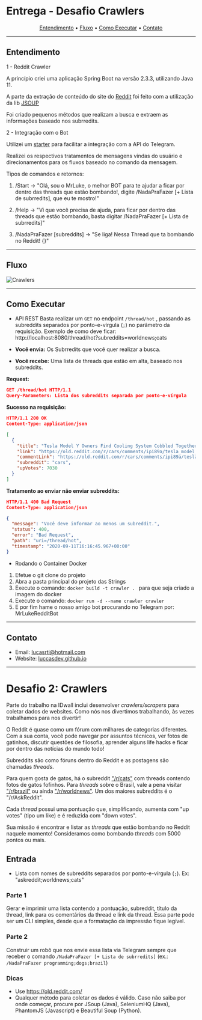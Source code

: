 # Entrega - Desafio Crawlers

<p align="center">
  <a href="#entendimento">Entendimento</a> •
  <a href="#fluxo">Fluxo</a> •
  <a href="#como-executar">Como Executar</a> •
  <a href="#contato">Contato</a>
</p>

---

## Entendimento

1 - Reddit Crawler

A princípio criei uma aplicação Spring Boot na versão 2.3.3, utilizando Java 11.

A parte da extração de conteúdo do site do [Reddit](https://old.reddit.com) foi feito com a utilização da lib [JSOUP](https://jsoup.org/)

Foi criado pequenos métodos que realizam a busca e extraem as informações baseado nos subrredits.

2 - Integração com o Bot

Utilizei um [starter](https://github.com/xabgesagtx/telegram-spring-boot-starter) para facilitar a integração com a API do Telegram.

Realizei os respectivos tratamentos de mensagens vindas do usuário e direcionamentos para os fluxos baseado no comando da mensagem.

Tipos de comandos e retornos:
1. /Start -> "Olá, sou o MrLuke, o melhor BOT para te ajudar a ficar por dentro das threads que estão bombando!, digite /NadaPraFazer [+ Lista de subrredits], que eu te mostro!"

2. /Help -> "Vi que você precisa de ajuda, para ficar por dentro das threads que estão bombando, basta digitar /NadaPraFazer [+ Lista de subrredits]"

3. /NadaPraFazer [subreddits] -> "Se liga! Nessa Thread que ta bombando no Reddit! {}"

---

## Fluxo

![Crawlers](https://i.imgur.com/v42tQb1.png)

---

## Como Executar

- API REST
Basta realizar um `GET` no endpoint `/thread/hot` , passando as subreddits separados por ponto-e-vírgula (`;`) no parâmetro da requisição.
Exemplo de como deve ficar: http://localhost:8080/thread/hot?subreddits=worldnews;cats

- **Você envia:**  Os Subrredits que você quer realizar a busca.
- **Você recebe:** Uma lista de threads que estão em alta, baseado nos subreddits.


**Request:**
```json
GET /thread/hot HTTP/1.1
Query-Parameters: Lista dos subreddits separada por ponto-e-vírgula
```

**Sucesso na requisição:**
```json
HTTP/1.1 200 OK
Content-Type: application/json

[
  {
    "title": "Tesla Model Y Owners Find Cooling System Cobbled Together With Home Depot-Grade Fake Wood",
    "link": "https://old.reddit.com/r/cars/comments/ipi89a/tesla_model_y_owners_find_cooling_system_cobbled/",
    "commentLink": "https://old.reddit.com/r/cars/comments/ipi89a/tesla_model_y_owners_find_cooling_system_cobbled/",
    "subreddit": "cars",
    "upVotes": 7030
  }
]
```
**Tratamento ao enviar não enviar subreddits:**
```json
HTTP/1.1 400 Bad Request
Content-Type: application/json

{
  "message": "Você deve informar ao menos um subreddit.",
  "status": 400,
  "error": "Bad Request",
  "path": "uri=/thread/hot",
  "timestamp": "2020-09-11T16:16:45.967+00:00"
}
``` 
- Rodando o Container Docker
1. Efetue o git clone do projeto
2. Abra a pasta princípal do projeto das Strings
3. Execute o comando: ```docker build -t crawler . ``` para que seja criado a imagem do docker
4. Execute o comando: ```docker run -d --name crawler crawler ```
5. E por fim hame o nosso amigo bot procurando no Telegram por: MrLukeRedditBot

---

## Contato
- Email: lucasrti@hotmail.com
- Website: [luccasdev.github.io](https://luccasdev.github.io/)

---

# Desafio 2: Crawlers

Parte do trabalho na IDwall inclui desenvolver *crawlers/scrapers* para coletar dados de websites.
Como nós nos divertimos trabalhando, às vezes trabalhamos para nos divertir!

O Reddit é quase como um fórum com milhares de categorias diferentes. Com a sua conta, você pode navegar por assuntos técnicos, ver fotos de gatinhos, discutir questões de filosofia, aprender alguns life hacks e ficar por dentro das notícias do mundo todo!

Subreddits são como fóruns dentro do Reddit e as postagens são chamadas *threads*.

Para quem gosta de gatos, há o subreddit ["/r/cats"](https://www.reddit.com/r/cats) com threads contendo fotos de gatos fofinhos.
Para *threads* sobre o Brasil, vale a pena visitar ["/r/brazil"](https://www.reddit.com/r/brazil) ou ainda ["/r/worldnews"](https://www.reddit.com/r/worldnews/).
Um dos maiores subreddits é o "/r/AskReddit".

Cada *thread* possui uma pontuação que, simplificando, aumenta com "up votes" (tipo um like) e é reduzida com "down votes".

Sua missão é encontrar e listar as *threads* que estão bombando no Reddit naquele momento!
Consideramos como bombando *threads* com 5000 pontos ou mais.

## Entrada
- Lista com nomes de subreddits separados por ponto-e-vírgula (`;`). Ex: "askreddit;worldnews;cats"

### Parte 1
Gerar e imprimir uma lista contendo a pontuação, subreddit, título da thread, link para os comentários da thread e link da thread.
Essa parte pode ser um CLI simples, desde que a formatação da impressão fique legível.

### Parte 2
Construir um robô que nos envie essa lista via Telegram sempre que receber o comando `/NadaPraFazer [+ Lista de subrredits]` (ex.: `/NadaPraFazer programming;dogs;brazil`)

### Dicas
 - Use https://old.reddit.com/
 - Qualquer método para coletar os dados é válido. Caso não saiba por onde começar, procure por JSoup (Java), SeleniumHQ (Java), PhantomJS (Javascript) e Beautiful Soup (Python).
